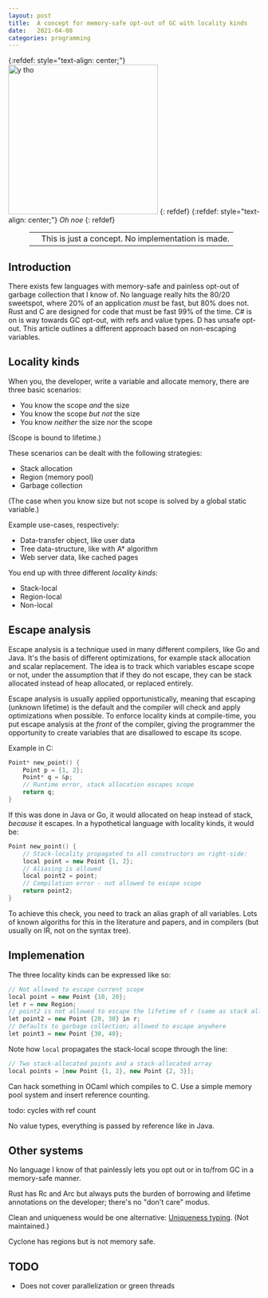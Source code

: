 ```yaml
---
layout: post
title:  A concept for memory-safe opt-out of GC with locality kinds
date:   2021-04-08
categories: programming
---
```


{:refdef: style="text-align: center;"}
<img src="{{ site.url }}/assets/img/noescape.jpg" alt="y tho" height="300px"/>
{: refdef}
{:refdef: style="text-align: center;"}
*Oh noe*
{: refdef}

<div style='margin: 1em 3em;'>
<table>
<tr>
<td><span class='fa fa-icon fa-info-circle fa-2x'></span></td>
<td>This is just a concept. No implementation is made.</td>
</tr>
</table>
</div>

## Introduction

There exists few languages with memory-safe and painless opt-out of garbage collection that I know of. No language really hits the 80/20 sweetspot, where 20% of an application _must_ be fast, but 80% does not. Rust and C are designed for code that must be fast 99% of the time. C# is on is way towards GC opt-out, with refs and value types. D has unsafe opt-out. This article outlines a different approach based on non-escaping variables.

## Locality kinds

When you, the developer, write a variable and allocate memory, there are three basic scenarios:

* You know the scope _and_ the size
* You know the scope _but not_ the size
* You know _neither_ the size nor the scope

(Scope is bound to lifetime.)

These scenarios can be dealt with the following strategies:

* Stack allocation
* Region (memory pool)
* Garbage collection

(The case when you know size but not scope is solved by a global static variable.)

Example use-cases, respectively:

* Data-transfer object, like user data
* Tree data-structure, like with A\* algorithm
* Web server data, like cached pages

You end up with three different _locality kinds_:

* Stack-local
* Region-local
* Non-local

## Escape analysis

Escape analysis is a technique used in many different compilers, like Go and Java. It's the basis of different optimizations, for example stack allocation and scalar replacement. The idea is to track which variables escape scope or not, under the assumption that if they do not escape, they can be stack allocated instead of heap allocated, or replaced entirely.

Escape analysis is usually applied opportunistically, meaning that escaping (unknown lifetime) is the default and the compiler will check and apply optimizations when possible. To enforce locality kinds at compile-time, you put escape analysis at the _front_ of the compiler, giving the programmer the opportunity to create variables that are disallowed to escape its scope.

Example in C:

```c
Point* new_point() {
    Point p = {1, 2};
    Point* q = &p;
    // Runtime error, stack allocation escapes scope
    return q;
}
```

If this was done in Java or Go, it would allocated on heap instead of stack, _because_ it escapes. In a hypothetical language with locality kinds, it would be:

```c++
Point new_point() {
    // Stack-locality propagated to all constructors on right-side:
    local point = new Point {1, 2};
    // Aliasing is allowed
    local point2 = point;
    // Compilation error - not allowed to escape scope
    return point2;
}
```

To achieve this check, you need to track an alias graph of all variables. Lots of known algoriths for this in the literature and papers, and in compilers (but usually on IR, not on the syntax tree).

## Implemenation

The three locality kinds can be expressed like so:

```c++
// Not allowed to escape current scope
local point = new Point {10, 20};
let r = new Region;
// point2 is not allowed to escape the lifetime of r (same as stack allocation)
let point2 = new Point {20, 30} in r;
// Defaults to garbage collection; allowed to escape anywhere
let point3 = new Point {30, 40};
```

Note how `local` propagates the stack-local scope through the line:

```c++
// Two stack-allocated points and a stack-allocated array
local points = [new Point {1, 2}, new Point {2, 3}];
```

Can hack something in OCaml which compiles to C. Use a simple memory pool system and insert reference counting.

todo: cycles with ref count

No value types, everything is passed by reference like in Java.

## Other systems

No language I know of that painlessly lets you opt out or in to/from GC in a memory-safe manner.

Rust has Rc and Arc but always puts the burden of borrowing and lifetime annotations on the developer; there's no "don't care" modus.

Clean and uniqueness would be one alternative: [Uniqueness typing](https://clean.cs.ru.nl/download/happlytml_report/CleanRep.2.2_11.htm). (Not maintained.)

Cyclone has regions but is not memory safe.

## TODO

* Does not cover parallelization or green threads
